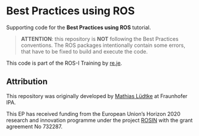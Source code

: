 # Best Practices using ROS

Supporting code for the **Best Practices using ROS** tutorial.

> **ATTENTION**: this repository is **NOT** following the Best Practices
> conventions. The ROS packages intentionally contain some errors, that have to
> be fixed to build and execute the code.

This code is part of the ROS-I Training by [re.je](https://re.je).

## Attribution

This repository was originally developed by
[Mathias Lüdtke](https://github.com/ipa-mdl) at Fraunhofer IPA.

This EP has received funding from the European Union’s Horizon 2020 research and
innovation programme under the project [ROSIN](http://rosin-project.eu/) with
the grant agreement No 732287.
